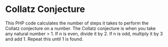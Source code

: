 # Collatz Conjecture
This PHP code calculates the number of steps it takes to perform the Collatz conjecture on a number. The Collatz conjecture is when you take any natural number > 1. If n is even, divide it by 2. If n is odd, multiply it by 3 and add 1. Repeat this until 1 is found.
